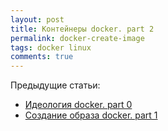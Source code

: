 ```yaml
--- 
layout: post 
title: Контейнеры docker. part 2
permalink: docker-create-image
tags: docker linux
comments: true
---
```





Предыдущие статьи:
- [Идеология docker. part 0](http://lexusalex.ru/docker-ideology)
- [Создание образа docker. part 1](http://lexusalex.ru/docker-create-image)






   


 



 